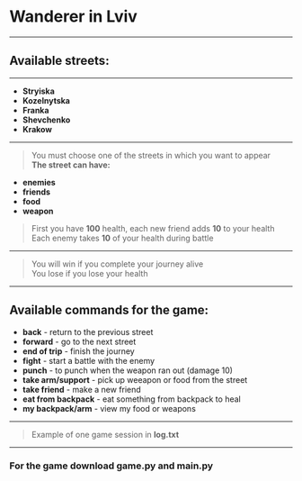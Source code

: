 # Wanderer in Lviv
---
## Available streets:
---
- **Stryiska**
- **Kozelnytska**
- **Franka**
- **Shevchenko**
- **Krakow**
---
> You must choose one of the streets in which you want to appear  
**The street can have:**
- **enemies**
- **friends**
- **food** 
- **weapon**
>First you have **100** health, each new friend adds **10** to your health  
>Each enemy takes **10** of your health during battle
---
>You will win if you complete your journey alive  
>You lose if you lose your health
---
## Available commands for the game:  
- **back** - return to the previous street
- **forward** - go to the next street
- **end of trip** - finish the journey
- **fight** - start a battle with the enemy
- **punch** - to punch when the weapon ran out (damage 10)
- **take arm/support** - pick up weeapon or food from the street
- **take friend** - make a new friend
- **eat from backpack** - eat something from backpack to heal
- **my backpack/arm** - view my food or weapons
---
> Example of one game session in **log.txt**
---
### For the game download game.py and main.py
